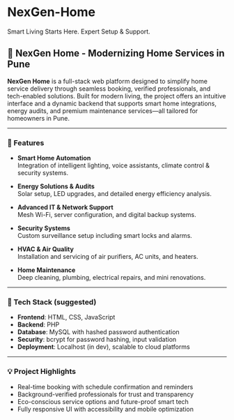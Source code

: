 # NexGen-Home
Smart Living Starts Here. Expert Setup &amp; Support.


## 🏡 NexGen Home - Modernizing Home Services in Pune

**NexGen Home** is a full-stack web platform designed to simplify home service delivery through seamless booking, verified professionals, and tech-enabled solutions. Built for modern living, the project offers an intuitive interface and a dynamic backend that supports smart home integrations, energy audits, and premium maintenance services—all tailored for homeowners in Pune.

---

### 🚀 Features

- **Smart Home Automation**  
  Integration of intelligent lighting, voice assistants, climate control & security systems.

- **Energy Solutions & Audits**  
  Solar setup, LED upgrades, and detailed energy efficiency analysis.

- **Advanced IT & Network Support**  
  Mesh Wi-Fi, server configuration, and digital backup systems.

- **Security Systems**  
  Custom surveillance setup including smart locks and alarms.

- **HVAC & Air Quality**  
  Installation and servicing of air purifiers, AC units, and heaters.

- **Home Maintenance**  
  Deep cleaning, plumbing, electrical repairs, and mini renovations.

---

### 🧠 Tech Stack (suggested)

- **Frontend**: HTML, CSS, JavaScript
- **Backend**: PHP  
- **Database**: MySQL with hashed password authentication  
- **Security**: bcrypt for password hashing, input validation  
- **Deployment**: Localhost (in dev), scalable to cloud platforms

---

### 💡 Project Highlights

- Real-time booking with schedule confirmation and reminders  
- Background-verified professionals for trust and transparency  
- Eco-conscious service options and future-proof smart tech  
- Fully responsive UI with accessibility and mobile optimization


